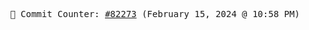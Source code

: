 <p align="center">
    <samp>
        📮 Commit Counter: <a href="https://github.com/Javascript-void0/Javascript-void0/commits/main">#82273</a> (February 15, 2024 @ 10:58 PM)
    </samp>
</p>